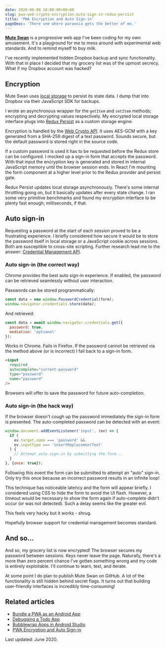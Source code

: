 ```yaml
---
date: 2020-06-08 10:00:00+00:00
slug: pwa-web-crypto-encryption-auto-sign-in-redux-persist
title: 'PWA Encryption and Auto Sign-in'
pageDesc: 'There one where paranoia gets the better of me.'
---
```


[**Mute Swan**](https://muteswan.app/) is a progressive web app I've been coding for my own amusement. It's a playground for me to mess around with experimental web standards. And to remind myself to buy milk.

I've recently implemented hidden Dropbox backup and sync functionality. With that in place I decided that my grocery list was of the upmost secrecy. What if my Dropbox account was hacked?

## Encryption

Mute Swan uses [local storage](https://developer.mozilla.org/en-US/docs/Web/API/Window/localStorage) to persist its state data. I dump that into Dropbox via their JavaScript SDK for backups.

I wrote an asynchronous wrapper for the `getItem` and `setItem` methods; encrypting and decrypting values respectively. My encrypted local storage interface plugs into [Redux Persist](https://github.com/rt2zz/redux-persist) as a custom storage engine.

Encryption is handled by the [Web Crypto API](https://developer.mozilla.org/en-US/docs/Web/API/SubtleCrypto). It uses AES-GCM with a key generated from a SHA-256 digest of a text password. Sounds secure, but the default password is stored right in the source code.

If a custom password is used it has to be requested before the Redux store can be configured. I mocked up a sign-in form that accepts the password. With that input the encryption key is generated and stored in internal JavaScript memory until the browser session ends. In React I'm mounting the form component at a higher level prior to the Redux provider and persist gate.

Redux Persist updates local storage asynchronously. There's some internal throttling going on, but it basically updates after every state change.
I ran some very primitive benchmarks and found my encryption interface to be plenty fast enough; milliseconds, if that.

## Auto sign-in

Requesting a password at the start of each session proved to be a frustrating experience. I briefly considered how secure it would be to store the password itself in local storage or a JavaScript cookie across sessions. Both are susceptible to cross-site scripting. Further research lead me to the answer: [Credential Management API](https://developers.google.com/web/fundamentals/security/credential-management/retrieve-credentials).



### Auto sign-in (the correct way)

Chrome provides the best auto sign-in experience. If enabled, the password can be retrieved seamlessly without user interaction.

Passwords can be stored programmatically:

```javascript
const data = new window.PasswordCredential(form);
window.navigator.credentials.store(data);
```

And retrieved:

```javascript
const data = await window.navigator.credentials.get({
  password: true,
  mediation: 'optional'
});
```

Works in Chrome. Fails in Firefox. If the password cannot be retrieved via the method above (or is incorrect) I fall back to a sign-in form.

```html
<input
  required
  autocomplete="current-password"
  type="password"
  name="password"
/>
```

Browsers will offer to save the password for future auto-completion.

### Auto sign-in (the hack way)

If the browser doesn't cough up the password immediately the sign-in form is presented. The auto-completed password can be detected with an event:

```javascript
window.document.addEventListener('input', (ev) => {
  if (
    ev.target.name === 'password' &&
    ev.inputType === 'insertReplacementText'
  ) {
    // Attempt auto sign-in by submitting the form...
  }
}, {once: true});
```

Following this event the form can be submitted to attempt an "auto" sign-in.
Only try this once because an incorrect password results in an infinite loop!

This technique has noticeable latency and the form will appear briefly. I considered using CSS to hide the form to avoid the UI flash. However, a timeout would be necessary to show the form again if auto-complete didn't occur (or was not detected). Such a delay seems like the greater evil.

This feels very hacky but it works - shrug.

Hopefully browser support for credential management becomes standard.

## And so...

And so, my grocery list is now encrypted! The browser secures my password between sessions. Keys never leave the page. Naturally, there's a more than zero percent chance I've gotten something wrong and my code is entirely exploitable. I'll continue to learn, test, and iterate.

At some point I do plan to publish Mute Swan on GitHub. A lot of the functionality is still hidden behind secret flags. It turns out that building user-friendly interfaces is incredibly time-consuming!

## Related articles

* [Bundle a PWA as an Android App](/2020/03/05/bundle-a-pwa-as-an-android-app/)
* [Debugging a Todo App](/2020/03/27/debugging-a-todo-app/)
* [Bubblewrap Apps in Android Studio](/2020/06/01/bubblewrap-twa-pwa-apps-android-studio/)
* [PWA Encryption and Auto Sign-in](/2020/06/08/pwa-web-crypto-encryption-auto-sign-in-redux-persist/)

Last updated: June 2020.
